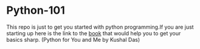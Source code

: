 # Python-101

This repo is just to get you started with python programming.If you are just starting up here is the link to the [book](http://pymbook.readthedocs.io/) that would help you to get your basics sharp.  (Python for You and Me by Kushal Das)



